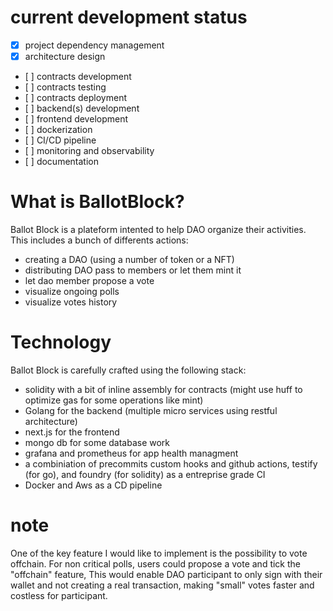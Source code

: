 # current development status
- [x] project dependency management 
- [x] architecture design
- [ ] contracts development
- [ ] contracts testing
- [ ] contracts deployment
- [ ] backend(s) development
- [ ] frontend development
- [ ] dockerization
- [ ] CI/CD pipeline
- [ ] monitoring and observability
- [ ] documentation


# What is BallotBlock?
Ballot Block is a plateform intented to help DAO organize their activities.
This includes a bunch of differents actions:
- creating a DAO (using a number of token or a NFT)
- distributing DAO pass to members or let them mint it 
- let dao member propose a vote
- visualize ongoing polls
- visualize votes history

# Technology
Ballot Block is carefully crafted using the following stack:
- solidity with a bit of inline assembly for contracts (might use huff to optimize gas for some operations like mint)
- Golang for the backend (multiple micro services using restful architecture)
- next.js for the frontend 
- mongo db for some database work
- grafana and prometheus for app health managment
- a combiniation of precommits custom hooks and github actions, testify (for go), and foundry (for solidity) as a entreprise grade CI 
- Docker and Aws as a CD pipeline

# note 
One of the key feature I would like to implement is the possibility to vote offchain. 
For non critical polls, users could propose a vote and tick the "offchain" feature,
This would enable DAO participant to only sign with their wallet and not creating a real transaction, making "small" votes faster and costless for participant.
